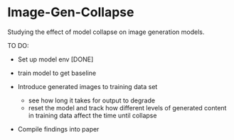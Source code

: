 # Image-Gen-Collapse
Studying the effect of model collapse on image generation models.


TO DO:
- Set up model env [DONE]
- train model to get baseline
- Introduce generated images to training data set
  - see how long it takes for output to degrade
  - reset the model and track how different levels of generated content in training data affect the time until collapse

- Compile findings into paper

